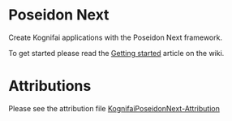 # Poseidon Next

Create Kognifai applications with the Poseidon Next framework.

To get started please read the [Getting started](https://github.com/kognifai/PoseidonNext_Samples/wiki/Developers-Getting-Started) article on the wiki.

# Attributions

Please see the attribution file [KognifaiPoseidonNext-Attribution](https://github.com/kognifai/PoseidonNext_Samples)

